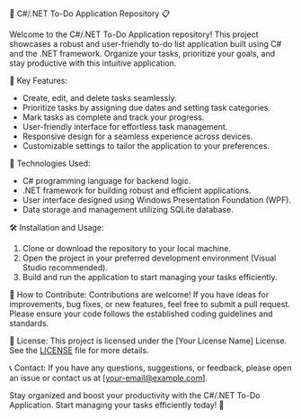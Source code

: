 📝 C#/.NET To-Do Application Repository 📋

Welcome to the C#/.NET To-Do Application repository! This project showcases a robust and user-friendly to-do list application built using C# and the .NET framework. Organize your tasks, prioritize your goals, and stay productive with this intuitive application.

🚀 Key Features:
- Create, edit, and delete tasks seamlessly.
- Prioritize tasks by assigning due dates and setting task categories.
- Mark tasks as complete and track your progress.
- User-friendly interface for effortless task management.
- Responsive design for a seamless experience across devices.
- Customizable settings to tailor the application to your preferences.

🔧 Technologies Used:
- C# programming language for backend logic.
- .NET framework for building robust and efficient applications.
- User interface designed using Windows Presentation Foundation (WPF).
- Data storage and management utilizing SQLite database.

🛠️ Installation and Usage:
1. Clone or download the repository to your local machine.
2. Open the project in your preferred development environment (Visual Studio recommended).
3. Build and run the application to start managing your tasks efficiently.

🌟 How to Contribute:
Contributions are welcome! If you have ideas for improvements, bug fixes, or new features, feel free to submit a pull request. Please ensure your code follows the established coding guidelines and standards.

📄 License:
This project is licensed under the [Your License Name] License. See the [LICENSE](link-to-license-file) file for more details.

📞 Contact:
If you have any questions, suggestions, or feedback, please open an issue or contact us at [your-email@example.com].

Stay organized and boost your productivity with the C#/.NET To-Do Application. Start managing your tasks efficiently today! 🌟
